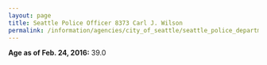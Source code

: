 ```yaml
---
layout: page
title: Seattle Police Officer 8373 Carl J. Wilson
permalink: /information/agencies/city_of_seattle/seattle_police_department/copbook/8373/
---
```


**Age as of Feb. 24, 2016:** 39.0
